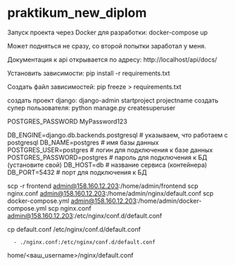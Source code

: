 # praktikum_new_diplom
Запуск проекта через Docker для разработки:
docker-compose up

Может подняться не сразу, со второй попытки заработал у меня. 

Документация к api открывается по адресу: http://localhost/api/docs/


Установить зависимости:
pip install -r requirements.txt 

Создать файл зависимостей:
pip freeze > requirements.txt

создать проект django:
django-admin startproject projectname
создать супер пользователя:
python manage.py createsuperuser

POSTGRES_PASSWORD MyPassword123

DB_ENGINE=django.db.backends.postgresql # указываем, что работаем с postgresql
DB_NAME=postgres # имя базы данных
POSTGRES_USER=postgres # логин для подключения к базе данных
POSTGRES_PASSWORD=postgres # пароль для подключения к БД (установите свой)
DB_HOST=db # название сервиса (контейнера)
DB_PORT=5432 # порт для подключения к БД 


scp -r frontend admin@158.160.12.203:/home/admin/frontend
scp nginx.conf admin@158.160.12.203:/home/admin/nginx/default.conf
scp docker-compose.yml admin@158.160.12.203:/home/admin/docker-compose.yml
scp nginx.conf admin@158.160.12.203:/etc/nginx/conf.d/default.conf

cp default.conf /etc/nginx/conf.d/default.conf

      - ./nginx.conf:/etc/nginx/conf.d/default.conf



home/<ваш_username>/nginx/default.conf